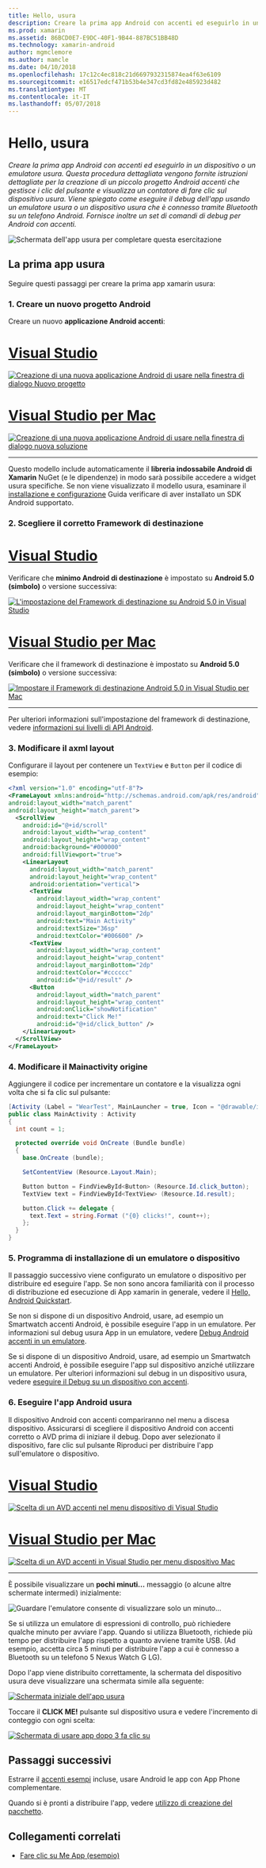 ```yaml
---
title: Hello, usura
description: Creare la prima app Android con accenti ed eseguirlo in un dispositivo o un emulatore usura. Questa procedura dettagliata vengono fornite istruzioni dettagliate per la creazione di un piccolo progetto Android accenti che gestisce i clic del pulsante e visualizza un contatore di fare clic sul dispositivo usura. Viene spiegato come eseguire il debug dell'app usando un emulatore usura o un dispositivo usura che è connesso tramite Bluetooth su un telefono Android. Fornisce inoltre un set di comandi di debug per Android con accenti.
ms.prod: xamarin
ms.assetid: 86BCD0E7-E9DC-40F1-9B44-887BC51BB48D
ms.technology: xamarin-android
author: mgmclemore
ms.author: mamcle
ms.date: 04/10/2018
ms.openlocfilehash: 17c12c4ec818c21d6697932315874ea4f63e6109
ms.sourcegitcommit: e16517edcf471b53b4e347cd3fd82e485923d482
ms.translationtype: MT
ms.contentlocale: it-IT
ms.lasthandoff: 05/07/2018
---
```

# <a name="hello-wear"></a>Hello, usura

_Creare la prima app Android con accenti ed eseguirlo in un dispositivo o un emulatore usura. Questa procedura dettagliata vengono fornite istruzioni dettagliate per la creazione di un piccolo progetto Android accenti che gestisce i clic del pulsante e visualizza un contatore di fare clic sul dispositivo usura. Viene spiegato come eseguire il debug dell'app usando un emulatore usura o un dispositivo usura che è connesso tramite Bluetooth su un telefono Android. Fornisce inoltre un set di comandi di debug per Android con accenti._

![Schermata dell'app usura per completare questa esercitazione](hello-wear-images/example.png)

## <a name="your-first-wear-app"></a>La prima app usura

Seguire questi passaggi per creare la prima app xamarin usura:

### <a name="1-create-a-new-android-project"></a>1. Creare un nuovo progetto Android

Creare un nuovo **applicazione Android accenti**:

# <a name="visual-studiotabvswin"></a>[Visual Studio](#tab/vswin)

[![Creazione di una nuova applicazione Android di usare nella finestra di dialogo Nuovo progetto](hello-wear-images/vs/new-solution-sml.w157.png)](hello-wear-images/vs/new-solution.w157.png#lightbox)

# <a name="visual-studio-for-mactabvsmac"></a>[Visual Studio per Mac](#tab/vsmac)

[![Creazione di una nuova applicazione Android di usare nella finestra di dialogo nuova soluzione](hello-wear-images/xs/new-solution-sml.png)](hello-wear-images/xs/new-solution.png#lightbox)

-----


Questo modello include automaticamente il **libreria indossabile Android di Xamarin** NuGet (e le dipendenze) in modo sarà possibile accedere a widget usura specifiche. Se non viene visualizzato il modello usura, esaminare il [installazione e configurazione](~/android/wear/get-started/installation.md) Guida verificare di aver installato un SDK Android supportato. 

### <a name="2-choose-the-correct-target-framework"></a>2. Scegliere il corretto **Framework di destinazione**

# <a name="visual-studiotabvswin"></a>[Visual Studio](#tab/vswin)

Verificare che **minimo Android di destinazione** è impostato su **Android 5.0 (simbolo)** o versione successiva: 

[![L'impostazione del Framework di destinazione su Android 5.0 in Visual Studio](hello-wear-images/vs/target-framework-sml.png)](hello-wear-images/vs/target-framework.png#lightbox)

# <a name="visual-studio-for-mactabvsmac"></a>[Visual Studio per Mac](#tab/vsmac)

Verificare che il framework di destinazione è impostato su **Android 5.0 (simbolo)** o versione successiva:

[![Impostare il Framework di destinazione Android 5.0 in Visual Studio per Mac](hello-wear-images/xs/target-framework-sml.png)](hello-wear-images/xs/target-framework.png#lightbox)

-----

Per ulteriori informazioni sull'impostazione del framework di destinazione, vedere [informazioni sui livelli di API Android](~/android/app-fundamentals/android-api-levels.md).


### <a name="3-edit-the-mainaxml-layout"></a>3. Modificare il **axml** layout

Configurare il layout per contenere un `TextView` e `Button` per il codice di esempio: 

```xml
<?xml version="1.0" encoding="utf-8"?>
<FrameLayout xmlns:android="http://schemas.android.com/apk/res/android"
android:layout_width="match_parent"
android:layout_height="match_parent">
  <ScrollView
    android:id="@+id/scroll"
    android:layout_width="wrap_content"
    android:layout_height="wrap_content"
    android:background="#000000"
    android:fillViewport="true">
    <LinearLayout
      android:layout_width="match_parent"
      android:layout_height="wrap_content"
      android:orientation="vertical">
      <TextView
        android:layout_width="wrap_content"
        android:layout_height="wrap_content"
        android:layout_marginBottom="2dp"
        android:text="Main Activity"
        android:textSize="36sp"
        android:textColor="#006600" />
      <TextView
        android:layout_width="wrap_content"
        android:layout_height="wrap_content"
        android:layout_marginBottom="2dp"
        android:textColor="#cccccc"
        android:id="@+id/result" />
      <Button
        android:layout_width="match_parent"
        android:layout_height="wrap_content"
        android:onClick="showNotification"
        android:text="Click Me!"
        android:id="@+id/click_button" />
    </LinearLayout>
  </ScrollView>
</FrameLayout>
```

### <a name="4-edit-the-mainactivitycs-source"></a>4. Modificare il **Mainactivity** origine

Aggiungere il codice per incrementare un contatore e la visualizza ogni volta che si fa clic sul pulsante: 

```csharp
[Activity (Label = "WearTest", MainLauncher = true, Icon = "@drawable/icon")]
public class MainActivity : Activity
{
  int count = 1;

  protected override void OnCreate (Bundle bundle)
  {
    base.OnCreate (bundle);

    SetContentView (Resource.Layout.Main);

    Button button = FindViewById<Button> (Resource.Id.click_button);
    TextView text = FindViewById<TextView> (Resource.Id.result);

    button.Click += delegate {
      text.Text = string.Format ("{0} clicks!", count++);
    };
  }
}
```

### <a name="5-setup-an-emulator-or-device"></a>5. Programma di installazione di un emulatore o dispositivo

Il passaggio successivo viene configurato un emulatore o dispositivo per distribuire ed eseguire l'app. Se non sono ancora familiarità con il processo di distribuzione ed esecuzione di App xamarin in generale, vedere il [Hello, Android Quickstart](~/android/get-started/hello-android/hello-android-quickstart.md).

Se non si dispone di un dispositivo Android, usare, ad esempio un Smartwatch accenti Android, è possibile eseguire l'app in un emulatore. Per informazioni sul debug usura App in un emulatore, vedere [Debug Android accenti in un emulatore](~/android/wear/deploy-test/debug-on-emulator.md).

Se si dispone di un dispositivo Android, usare, ad esempio un Smartwatch accenti Android, è possibile eseguire l'app sul dispositivo anziché utilizzare un emulatore. Per ulteriori informazioni sul debug in un dispositivo usura, vedere [eseguire il Debug su un dispositivo con accenti](~/android/wear/deploy-test/debug-on-device.md).


### <a name="6-run-the-android-wear-app"></a>6. Eseguire l'app Android usura

Il dispositivo Android con accenti compariranno nel menu a discesa dispositivo. Assicurarsi di scegliere il dispositivo Android con accenti corretto o AVD prima di iniziare il debug. Dopo aver selezionato il dispositivo, fare clic sul pulsante Riproduci per distribuire l'app sull'emulatore o dispositivo.

# <a name="visual-studiotabvswin"></a>[Visual Studio](#tab/vswin)

[![Scelta di un AVD accenti nel menu dispositivo di Visual Studio](hello-wear-images/vs/choose-wear-sim.png)](hello-wear-images/vs/choose-wear-sim.png#lightbox)

# <a name="visual-studio-for-mactabvsmac"></a>[Visual Studio per Mac](#tab/vsmac)

[![Scelta di un AVD accenti in Visual Studio per menu dispositivo Mac](hello-wear-images/xs/choose-wear-sim.png)](hello-wear-images/xs/choose-wear-sim.png#lightbox)

-----

È possibile visualizzare un **pochi minuti...**  messaggio (o alcune altre schermate intermedi) inizialmente: 

![Guardare l'emulatore consente di visualizzare solo un minuto...](hello-wear-images/please-wait.png)

Se si utilizza un emulatore di espressioni di controllo, può richiedere qualche minuto per avviare l'app. Quando si utilizza Bluetooth, richiede più tempo per distribuire l'app rispetto a quanto avviene tramite USB. (Ad esempio, accetta circa 5 minuti per distribuire l'app a cui è connesso a Bluetooth su un telefono 5 Nexus Watch G LG).

Dopo l'app viene distribuito correttamente, la schermata del dispositivo usura deve visualizzare una schermata simile alla seguente:

[![Schermata iniziale dell'app usura](hello-wear-images/mainactivity-screen.png)](hello-wear-images/mainactivity-screen.png#lightbox)

Toccare il **CLICK ME!** pulsante sul dispositivo usura e vedere l'incremento di conteggio con ogni scelta:

[![Schermata di usare app dopo 3 fa clic su](hello-wear-images/mainactivity-counts.png)](hello-wear-images/mainactivity-counts.png#lightbox)


## <a name="next-steps"></a>Passaggi successivi

Estrarre il [accenti esempi](https://developer.xamarin.com/samples/android/Android%20Wear/) incluse, usare Android le app con App Phone complementare.

Quando si è pronti a distribuire l'app, vedere [utilizzo di creazione del pacchetto](~/android/wear/deploy-test/packaging.md).


## <a name="related-links"></a>Collegamenti correlati

- [Fare clic su Me App (esempio)](https://developer.xamarin.com/samples/monodroid/wear/WearTest/)
